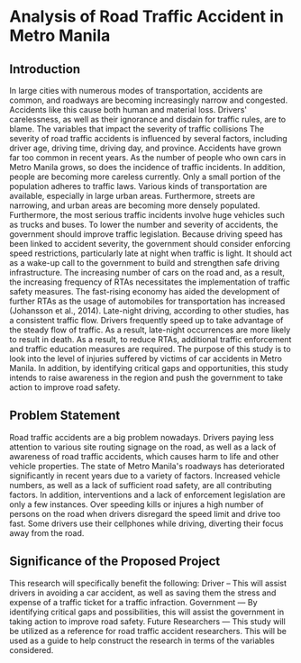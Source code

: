 # Analysis of Road Traffic Accident in Metro Manila
## Introduction
In large cities with numerous modes of transportation, accidents are common, and roadways are becoming increasingly narrow and congested. Accidents like this cause both human and material loss. Drivers' carelessness, as well as their ignorance and disdain for traffic rules, are to blame. The variables that impact the severity of traffic collisions The severity of road traffic accidents is influenced by several factors, including driver age, driving time, driving day, and province. Accidents have grown far too common in recent years. As the number of people who own cars in Metro Manila grows, so does the incidence of traffic incidents. In addition, people are becoming more careless currently. Only a small portion of the population adheres to traffic laws. Various kinds of transportation are available, especially in large urban areas. Furthermore, streets are narrowing, and urban areas are becoming more densely populated. Furthermore, the most serious traffic incidents involve huge vehicles such as trucks and buses. To lower the number and severity of accidents, the government should improve traffic legislation. Because driving speed has been linked to accident severity, the government should consider enforcing speed restrictions, particularly late at night when traffic is light. It should act as a wake-up call to the government to build and strengthen safe driving infrastructure. The increasing number of cars on the road and, as a result, the increasing frequency of RTAs necessitates the implementation of traffic safety measures. The fast-rising economy has aided the development of further RTAs as the usage of automobiles for transportation has increased (Johansson et al., 2014). Late-night driving, according to other studies, has a consistent traffic flow. Drivers frequently speed up to take advantage of the steady flow of traffic. As a result, late-night occurrences are more likely to result in death. As a result, to reduce RTAs, additional traffic enforcement and traffic education measures are required. The purpose of this study is to look into the level of injuries suffered by victims of car accidents in Metro Manila. In addition, by identifying critical gaps and opportunities, this study intends to raise awareness in the region and push the government to take action to improve road safety.
## Problem Statement
Road traffic accidents are a big problem nowadays. Drivers paying less attention to various site routing signage on the road, as well as a lack of awareness of road traffic accidents, which causes harm to life and other vehicle properties. The state of Metro Manila's roadways has deteriorated significantly in recent years due to a variety of factors. Increased vehicle numbers, as well as a lack of sufficient road safety, are all contributing factors. In addition, interventions and a lack of enforcement legislation are only a few instances. Over speeding kills or injures a high number of persons on the road when drivers disregard the speed limit and drive too fast. Some drivers use their cellphones while driving, diverting their focus away from the road.
## Significance of the Proposed Project
This research will specifically benefit the following:
Driver – This will assist drivers in avoiding a car accident, as well as saving them the stress and expense of a traffic ticket for a traffic infraction.
Government — By identifying critical gaps and possibilities, this will assist the government in taking action to improve road safety.
Future Researchers — This study will be utilized as a reference for road traffic accident researchers. This will be used as a guide to help construct the research in terms of the variables considered.
